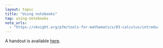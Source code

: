 ```yaml
---
layout: topic
title: "Using notebooks"
tag: using-notebooks
note_urls:
  - "https://vknight.org/pfm/tools-for-mathematics/03-calculus/introduction/main.html"
---
```


A handout is available [here]({{site.baseurl}}/assets/handouts/spring/03-calculus/main.pdf).
